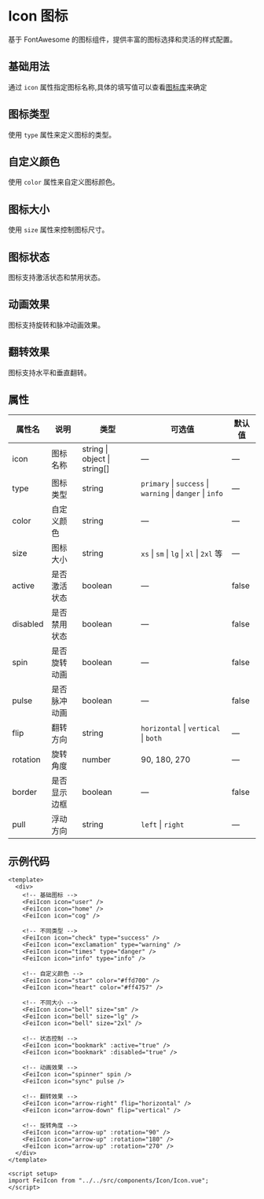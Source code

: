 # Icon 图标

基于 FontAwesome 的图标组件，提供丰富的图标选择和灵活的样式配置。

## 基础用法

通过 `icon` 属性指定图标名称,具体的填写值可以查看[图标库](https://fontawesome.com/icons?d=gallery&p=2&m=free)来确定

<icon-demo-basic />

## 图标类型

使用 `type` 属性来定义图标的类型。

<icon-demo-type />

## 自定义颜色

使用 `color` 属性来自定义图标颜色。

<icon-demo-color />

## 图标大小

使用 `size` 属性来控制图标尺寸。

<icon-demo-size />

## 图标状态

图标支持激活状态和禁用状态。

<icon-demo-state />

## 动画效果

图标支持旋转和脉冲动画效果。

<icon-demo-animation />

## 翻转效果

图标支持水平和垂直翻转。

<icon-demo-flip />

## 属性

| 属性名 | 说明 | 类型 | 可选值 | 默认值 |
|--------|------|------|--------|--------|
| icon | 图标名称 | string \| object \| string[] | — | — |
| type | 图标类型 | string | `primary` \| `success` \| `warning` \| `danger` \| `info` | — |
| color | 自定义颜色 | string | — | — |
| size | 图标大小 | string | `xs` \| `sm` \| `lg` \| `xl` \| `2xl` 等 | — |
| active | 是否激活状态 | boolean | — | false |
| disabled | 是否禁用状态 | boolean | — | false |
| spin | 是否旋转动画 | boolean | — | false |
| pulse | 是否脉冲动画 | boolean | — | false |
| flip | 翻转方向 | string | `horizontal` \| `vertical` \| `both` | — |
| rotation | 旋转角度 | number | 90, 180, 270 | — |
| border | 是否显示边框 | boolean | — | false |
| pull | 浮动方向 | string | `left` \| `right` | — |

## 示例代码

```vue
<template>
  <div>
    <!-- 基础图标 -->
    <FeiIcon icon="user" />
    <FeiIcon icon="home" />
    <FeiIcon icon="cog" />

    <!-- 不同类型 -->
    <FeiIcon icon="check" type="success" />
    <FeiIcon icon="exclamation" type="warning" />
    <FeiIcon icon="times" type="danger" />
    <FeiIcon icon="info" type="info" />

    <!-- 自定义颜色 -->
    <FeiIcon icon="star" color="#ffd700" />
    <FeiIcon icon="heart" color="#ff4757" />

    <!-- 不同大小 -->
    <FeiIcon icon="bell" size="sm" />
    <FeiIcon icon="bell" size="lg" />
    <FeiIcon icon="bell" size="2xl" />

    <!-- 状态控制 -->
    <FeiIcon icon="bookmark" :active="true" />
    <FeiIcon icon="bookmark" :disabled="true" />

    <!-- 动画效果 -->
    <FeiIcon icon="spinner" spin />
    <FeiIcon icon="sync" pulse />

    <!-- 翻转效果 -->
    <FeiIcon icon="arrow-right" flip="horizontal" />
    <FeiIcon icon="arrow-down" flip="vertical" />

    <!-- 旋转角度 -->
    <FeiIcon icon="arrow-up" :rotation="90" />
    <FeiIcon icon="arrow-up" :rotation="180" />
    <FeiIcon icon="arrow-up" :rotation="270" />
  </div>
</template>

<script setup>
import FeiIcon from "../../src/components/Icon/Icon.vue";
</script>
```